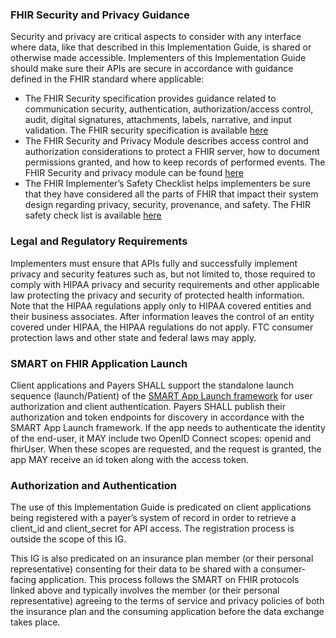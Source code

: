 
### FHIR Security and Privacy Guidance
<p>Security and privacy are critical aspects to consider with any interface where data, like that described in this Implementation Guide, is shared or otherwise made accessible. Implementers of this Implementation Guide should make sure their APIs are secure in accordance with guidance defined in the FHIR standard where applicable: </p>

* The FHIR Security specification provides guidance related to communication security, authentication, authorization/access control, audit, digital signatures, attachments, labels, narrative, and input validation. The FHIR security specification is available <a href="http://hl7.org/fhir/R4/security.html">here</a>
* The FHIR Security and Privacy Module describes access control and authorization considerations to protect a FHIR server, how to document permissions granted, and how to keep records of performed events. The FHIR Security and privacy module can be found <a href="http://hl7.org/fhir/R4/secpriv-module.html">here</a>
* The FHIR Implementer’s Safety Checklist helps implementers be sure that they have considered all the parts of FHIR that impact their system design regarding privacy, security, provenance, and safety. The FHIR safety check list is available <a href="http://hl7.org/fhir/R4/safety.html">here</a>

### Legal and Regulatory Requirements
<p>Implementers must ensure that APIs fully and successfully implement privacy and security features such as, but not limited to, those required to comply with HIPAA privacy and security requirements and other applicable law protecting the privacy and security of protected health information. Note that the HIPAA regulations apply only to HIPAA covered entities and their business associates. After information leaves the control of an entity covered under HIPAA, the HIPAA regulations do not apply. FTC consumer protection laws and other state and federal laws may apply.</p>

### SMART on FHIR Application Launch
<p>Client applications and Payers SHALL support the standalone launch sequence (launch/Patient) of the <a href="http://hl7.org/fhir/smart-app-launch/app-launch.html">SMART App Launch framework</a> for user authorization and client authentication. Payers SHALL publish their authorization and token endpoints for discovery in accordance with the SMART App Launch framework. If the app needs to authenticate the identity of the end-user, it MAY include two OpenID Connect scopes: openid and fhirUser. When these scopes are requested, and the request is granted, the app MAY receive an id token along with the access token.</p>

### Authorization and Authentication
<p>The use of this Implementation Guide is predicated on client applications being registered with a payer’s system of record in order to retrieve a client_id and client_secret for API access. The registration process is outside the scope of this IG. </p>

<p>This IG is also predicated on an insurance plan member (or their personal representative) consenting for their data to be shared with a consumer-facing application. This process follows the SMART on FHIR protocols linked above and typically involves the member (or their personal representative) agreeing to the terms of service and privacy policies of both the insurance plan and the consuming application before the data exchange takes place.</p>
